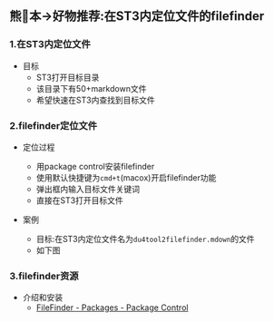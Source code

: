 ## 熊🐻本->好物推荐:在ST3内定位文件的filefinder

### 1.在ST3内定位文件
- 目标
    + ST3打开目标目录
    + 该目录下有50+markdown文件
    + 希望快速在ST3内查找到目标文件

### 2.filefinder定位文件
- 定位过程
    + 用package control安装filefinder
    + 使用默认快捷键为`cmd+t`(macox)开启filefinder功能
    + 弹出框内输入目标文件关键词
    + 直接在ST3打开目标文件

- 案例
    + 目标:在ST3内定位文件名为`du4tool2filefinder.mdown`的文件
    + 如下图
   
### 3.filefinder资源
- 介绍和安装
    + [FileFinder - Packages - Package Control](https://packagecontrol.io/packages/FileFinder) 

